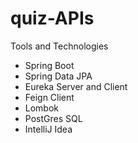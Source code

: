 # quiz-APIs

Tools and Technologies
- Spring Boot
- Spring Data JPA
- Eureka Server and Client
- Feign Client
- Lombok
- PostGres SQL
- IntelliJ Idea
